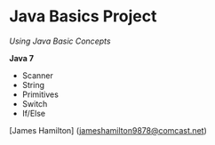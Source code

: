 # Java Basics Project 

*Using Java Basic Concepts*

**Java 7**

* Scanner
* String
* Primitives
* Switch
* If/Else

[James Hamilton] (jameshamilton9878@comcast.net)

